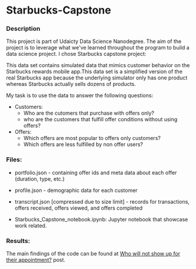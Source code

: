 # Starbucks-Capstone

### Description
This project is part of Udaicty Data Science Nanodegree. The aim of the project is to leverage what we've learned throughout the program to build a data science project. I chose Starbucks capstone project:

This data set contains simulated data that mimics customer behavior on the Starbucks rewards mobile app.This data set is a simplified version of the real Starbucks app because the underlying simulator only has one product whereas Starbucks actually sells dozens of products.

My task is to use the data to answer the following questions:
* Customers:
  - Who are the cutomers that purchase with offers only?
  - who are the customers that fulfill offer conditions without using offers?
* Offers:
  - Which offers are most popular to offers only customers?
  - Which offers are less fulfilled by non offer users?

### Files:
- portfolio.json - containing offer ids and meta data about each offer (duration, type, etc.)
- profile.json - demographic data for each customer
- transcript.json [compressed due to size limit] - records for transactions, offers received, offers viewed, and offers completed 

- Starbucks_Capstone_notebook.ipynb: Jupyter notebook that showcase work related.

### Results:
The main findings of the code can be found at [Who will not show up for their appointment?](https://medium.com/@mawadamf91/who-will-not-show-up-for-their-appointment-c203b6aa9796) post.

